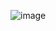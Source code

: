 ![image](https://github.com/andre1048576/seg4105_playground/assets/55166043/5a067e80-ae84-4a6e-8c52-e21084830996)
